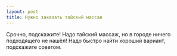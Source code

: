 ```yaml
---
layout: post 
title: Нужно заказать тайский массаж 
--- 
```

Срочно, подскажите! Надо тайский массаж, но в городе ничего подходящего не нашёл! Надо быстро найти хороший вариант, подскажите советом.